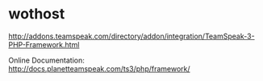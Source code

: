 wothost
=======
http://addons.teamspeak.com/directory/addon/integration/TeamSpeak-3-PHP-Framework.html


Online Documentation: http://docs.planetteamspeak.com/ts3/php/framework/